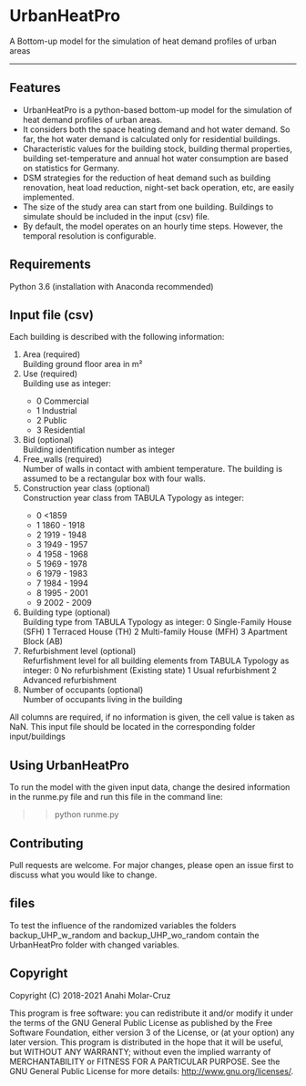 # UrbanHeatPro
A Bottom-up model for the simulation of heat demand profiles of urban areas

----------------------------------------------------------------------------

## Features

  - UrbanHeatPro is a python-based bottom-up model for the simulation of heat demand profiles of urban areas.
  - It considers both the space heating demand and hot water demand. So far, the hot water demand is calculated only for residential buildings.
  - Characteristic values for the building stock, building thermal properties, building set-temperature and annual hot water consumption are based on statistics for Germany.
  - DSM strategies for the reduction of heat demand such as building renovation, heat load reduction, night-set back operation, etc, are easily implemented.
  - The size of the study area can start from one building. Buildings to simulate should be included in the input (csv) file.
  - By default, the model operates on an hourly time steps. However, the temporal resolution is configurable.


## Requirements
Python 3.6 (installation with Anaconda recommended)


## Input file (csv)
Each building is described with the following information:
<ol>
  <li>Area (required)</li>
      Building ground floor area in m²
  <li>Use (required)</li>
      Building use as integer:
        <ul>
          <li>0	Commercial</li>
          <li>1	Industrial</li>
          <li>2	Public</li>
          <li>3	Residential</li>
        </ul>
  <li>Bid (optional)</li>
      Building identification number as integer
  <li>Free_walls (required)</li>
      Number of walls in contact with ambient temperature. The building is assumed to be a rectangular box with four walls.
  <li>Construction year class (optional)</li>
      Construction year class from TABULA Typology as integer:
        <ul>
          <li>0	<1859</li>
          <li>1	1860 - 1918</li>
          <li>2	1919 - 1948</li>
          <li>3	1949 - 1957</li>
          <li>4	1958 - 1968</li>
          <li>5	1969 - 1978</li>
          <li>6	1979 - 1983</li>
          <li>7	1984 - 1994</li>
          <li>8	1995 - 2001</li>
          <li>9	2002 - 2009</li>
        </ul>
  <li>Building type (optional)</li>
      Building type from TABULA Typology as integer:
        0	Single-Family House (SFH)
        1	Terraced House (TH)
        2	Multi-family House (MFH)
        3	Apartment Block (AB)
  <li>Refurbishment level (optional)</li>
      Refurfishment level for all building elements from TABULA Typology as integer:
        0	No refurbishment (Existing state)
        1	Usual refurbishment
        2	Advanced refurbishment
  <li>Number of occupants (optional)</li>
      Number of occupants living in the building
        
</ol>
All columns are required, if no information is given, the cell value is taken as NaN.
This input file should be located in the corresponding folder input/buildings


## Using UrbanHeatPro
To run the model with the given input data, change the desired information in the runme.py file and run this file in the command line:
>> python runme.py


## Contributing
Pull requests are welcome. For major changes, please open an issue first to discuss what you would like to change.

## files
To test the influence of the randomized variables the folders backup_UHP_w_random and backup_UHP_wo_random contain the UrbanHeatPro folder with changed variables.


## Copyright
Copyright (C) 2018-2021 Anahi Molar-Cruz

This program is free software: you can redistribute it and/or modify it under the terms of the GNU General Public License as published by the Free Software Foundation, either version 3 of the License, or (at your option) any later version. This program is distributed in the hope that it will be useful, but WITHOUT ANY WARRANTY; without even the implied warranty of MERCHANTABILITY or FITNESS FOR A PARTICULAR PURPOSE. See the GNU General Public License for more details: http://www.gnu.org/licenses/.
